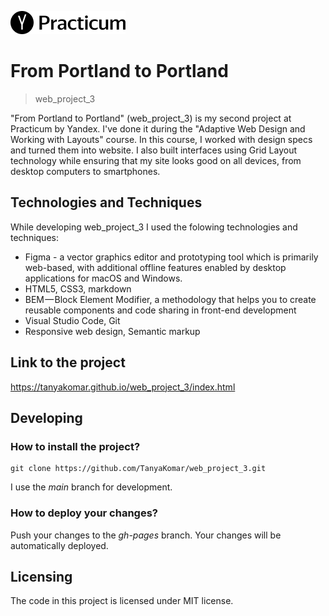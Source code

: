![Logo of the project](./images/project_logo.png)

# From Portland to Portland
> web_project_3

"From Portland to Portland" (web_project_3) is my second project at Practicum by Yandex. I've done it during the "Adaptive Web Design and Working with Layouts" course. 
In this course, I worked with design specs and turned them into website. I also built interfaces using Grid Layout technology while ensuring that my site looks good on all devices, from desktop computers to smartphones.

## Technologies and Techniques

While developing web_project_3 I used the folowing technologies and techniques:
* Figma - a vector graphics editor and prototyping tool which is primarily web-based, with additional offline features enabled by desktop applications for macOS and Windows.
* HTML5, CSS3, markdown
* BEM — Block Element Modifier, a methodology that helps you to create reusable components and code sharing in front-end development
* Visual Studio Code, Git 
* Responsive web design, Semantic markup

## Link to the project

https://tanyakomar.github.io/web_project_3/index.html

## Developing

 ### How to install the project?
```
git clone https://github.com/TanyaKomar/web_project_3.git
```
I use the _main_ branch for development.
 
 ### How to deploy your changes?
Push your changes to the _gh-pages_ branch. Your changes will be automatically deployed. 

## Licensing

The code in this project is licensed under MIT license.
